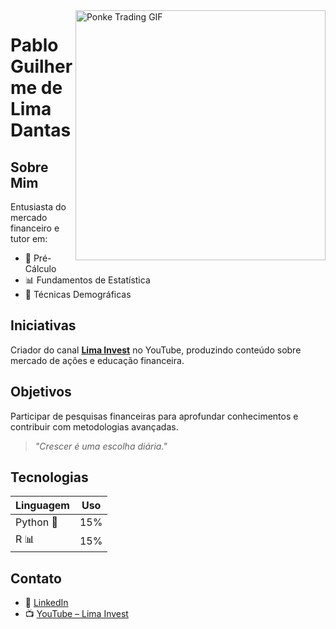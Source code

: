 
<img align="right" src="https://media1.tenor.com/m/F2FyMz_39HYAAAAd/ponke-ponkesol.gif" alt="Ponke Trading GIF" width="400"/>


# Pablo Guilherme de Lima Dantas

## Sobre Mim
Entusiasta do mercado financeiro e tutor em:
- 📐 Pré-Cálculo
- 📊 Fundamentos de Estatística  
- 👥 Técnicas Demográficas

## Iniciativas
Criador do canal **[Lima Invest](https://www.youtube.com/@LimaInvest-)** no YouTube, produzindo conteúdo sobre mercado de ações e educação financeira.

## Objetivos
Participar de pesquisas financeiras para aprofundar conhecimentos e contribuir com metodologias avançadas.

> *"Crescer é uma escolha diária."*

## Tecnologias
| Linguagem | Uso |
|-----------|-----|
| Python 🐍 | 15% |
| R 📊      | 15% |

## Contato
- 🔗 [LinkedIn](https://www.linkedin.com/in/pablo--dantas/)
- 📺 [YouTube – Lima Invest](https://www.youtube.com/@LimaInvest-)
